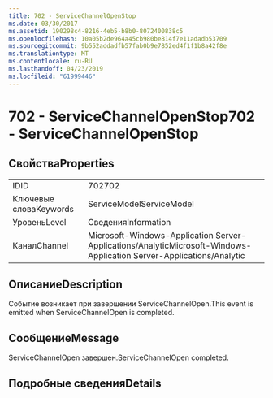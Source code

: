 ```yaml
---
title: 702 - ServiceChannelOpenStop
ms.date: 03/30/2017
ms.assetid: 190298c4-8216-4eb5-b8b0-8072400838c5
ms.openlocfilehash: 10a05b2de964a45cb980be814f7e11adadb53709
ms.sourcegitcommit: 9b552addadfb57fab0b9e7852ed4f1f1b8a42f8e
ms.translationtype: MT
ms.contentlocale: ru-RU
ms.lasthandoff: 04/23/2019
ms.locfileid: "61999446"
---
```

# <a name="702---servicechannelopenstop"></a><span data-ttu-id="820f8-102">702 - ServiceChannelOpenStop</span><span class="sxs-lookup"><span data-stu-id="820f8-102">702 - ServiceChannelOpenStop</span></span>
## <a name="properties"></a><span data-ttu-id="820f8-103">Свойства</span><span class="sxs-lookup"><span data-stu-id="820f8-103">Properties</span></span>  
  
|||  
|-|-|  
|<span data-ttu-id="820f8-104">ID</span><span class="sxs-lookup"><span data-stu-id="820f8-104">ID</span></span>|<span data-ttu-id="820f8-105">702</span><span class="sxs-lookup"><span data-stu-id="820f8-105">702</span></span>|  
|<span data-ttu-id="820f8-106">Ключевые слова</span><span class="sxs-lookup"><span data-stu-id="820f8-106">Keywords</span></span>|<span data-ttu-id="820f8-107">ServiceModel</span><span class="sxs-lookup"><span data-stu-id="820f8-107">ServiceModel</span></span>|  
|<span data-ttu-id="820f8-108">Уровень</span><span class="sxs-lookup"><span data-stu-id="820f8-108">Level</span></span>|<span data-ttu-id="820f8-109">Сведения</span><span class="sxs-lookup"><span data-stu-id="820f8-109">Information</span></span>|  
|<span data-ttu-id="820f8-110">Канал</span><span class="sxs-lookup"><span data-stu-id="820f8-110">Channel</span></span>|<span data-ttu-id="820f8-111">Microsoft-Windows-Application Server-Applications/Analytic</span><span class="sxs-lookup"><span data-stu-id="820f8-111">Microsoft-Windows-Application Server-Applications/Analytic</span></span>|  
  
## <a name="description"></a><span data-ttu-id="820f8-112">Описание</span><span class="sxs-lookup"><span data-stu-id="820f8-112">Description</span></span>  
 <span data-ttu-id="820f8-113">Событие возникает при завершении ServiceChannelOpen.</span><span class="sxs-lookup"><span data-stu-id="820f8-113">This event is emitted when ServiceChannelOpen is completed.</span></span>  
  
## <a name="message"></a><span data-ttu-id="820f8-114">Сообщение</span><span class="sxs-lookup"><span data-stu-id="820f8-114">Message</span></span>  
 <span data-ttu-id="820f8-115">ServiceChannelOpen завершен.</span><span class="sxs-lookup"><span data-stu-id="820f8-115">ServiceChannelOpen completed.</span></span>  
  
## <a name="details"></a><span data-ttu-id="820f8-116">Подробные сведения</span><span class="sxs-lookup"><span data-stu-id="820f8-116">Details</span></span>
